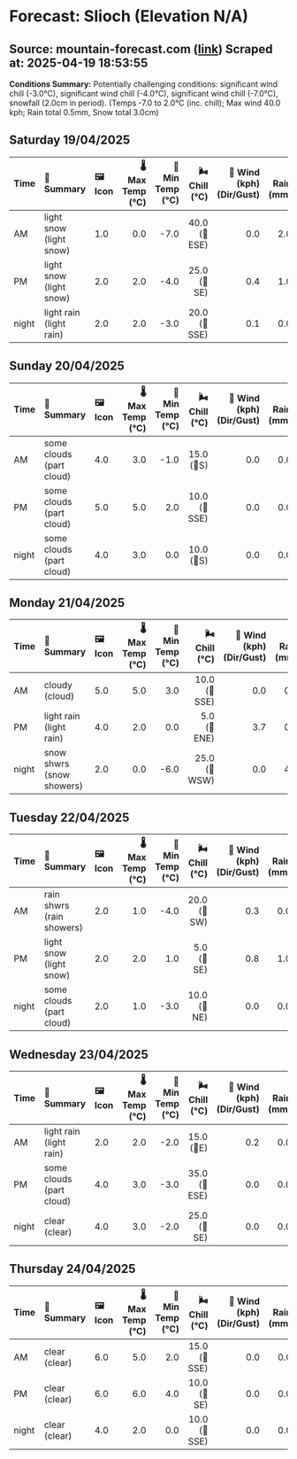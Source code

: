 # Forecast: Slioch (Elevation N/A)
**Source:** mountain-forecast.com ([link](https://www.mountain-forecast.com/peaks/Slioch/forecasts/981))
**Scraped at:** 2025-04-19 18:53:55
---

**Conditions Summary:** Potentially challenging conditions: significant wind chill (-3.0°C), significant wind chill (-4.0°C), significant wind chill (-7.0°C), snowfall (2.0cm in period). (Temps -7.0 to 2.0°C (inc. chill); Max wind 40.0 kph; Rain total 0.5mm, Snow total 3.0cm)

## Saturday 19/04/2025
| **Time** | **📝 Summary** | **🖼️ Icon** | **🌡️ Max Temp (°C)** | **🥶 Min Temp (°C)** | **🌬️ Chill (°C)** | **💨 Wind (kph) (Dir/Gust)** | **💧 Rain (mm)** | **❄️ Snow (cm)** | **☁️ Cloud Base (m)** | **🧊 Freezing Lvl (m)** |
|:------- |:------- |:----- |--------------: |-------------: |-----------: |---------------------: |---------: |----------: |---------------: |----------------: |
| AM      | light snow<br><span class="icon-desc">(light snow)</span> | 1.0 | 0.0 | -7.0 | 40.0<br>(🧭ESE) | 0.0 | 2.0 | 300 | 1050 |
| PM      | light snow<br><span class="icon-desc">(light snow)</span> | 2.0 | 2.0 | -4.0 | 25.0<br>(🧭SE) | 0.4 | 1.0 | 250 | 1200 |
| night   | light rain<br><span class="icon-desc">(light rain)</span> | 2.0 | 2.0 | -3.0 | 20.0<br>(🧭SSE) | 0.1 | 0.0 | 900 | 1350 |

## Sunday 20/04/2025
| **Time** | **📝 Summary** | **🖼️ Icon** | **🌡️ Max Temp (°C)** | **🥶 Min Temp (°C)** | **🌬️ Chill (°C)** | **💨 Wind (kph) (Dir/Gust)** | **💧 Rain (mm)** | **❄️ Snow (cm)** | **☁️ Cloud Base (m)** | **🧊 Freezing Lvl (m)** |
|:------- |:------- |:----- |--------------: |-------------: |-----------: |---------------------: |---------: |----------: |---------------: |----------------: |
| AM      | some clouds<br><span class="icon-desc">(part cloud)</span> | 4.0 | 3.0 | -1.0 | 15.0<br>(🧭S) | 0.0 | 0.0 | 1700 | 1500 |
| PM      | some clouds<br><span class="icon-desc">(part cloud)</span> | 5.0 | 5.0 | 2.0 | 10.0<br>(🧭SSE) | 0.0 | 0.0 | 1950 | 1650 |
| night   | some clouds<br><span class="icon-desc">(part cloud)</span> | 4.0 | 3.0 | 0.0 | 10.0<br>(🧭S) | 0.0 | 0.0 | 1750 | 1700 |

## Monday 21/04/2025
| **Time** | **📝 Summary** | **🖼️ Icon** | **🌡️ Max Temp (°C)** | **🥶 Min Temp (°C)** | **🌬️ Chill (°C)** | **💨 Wind (kph) (Dir/Gust)** | **💧 Rain (mm)** | **❄️ Snow (cm)** | **☁️ Cloud Base (m)** | **🧊 Freezing Lvl (m)** |
|:------- |:------- |:----- |--------------: |-------------: |-----------: |---------------------: |---------: |----------: |---------------: |----------------: |
| AM      | cloudy<br><span class="icon-desc">(cloud)</span> | 5.0 | 5.0 | 3.0 | 10.0<br>(🧭SSE) | 0.0 | 0.0 | 2000 | 1650 |
| PM      | light rain<br><span class="icon-desc">(light rain)</span> | 4.0 | 2.0 | 0.0 | 5.0<br>(🧭ENE) | 3.7 | 0.0 | 800 | 1550 |
| night   | snow shwrs<br><span class="icon-desc">(snow showers)</span> | 2.0 | 0.0 | -6.0 | 25.0<br>(🧭WSW) | 0.0 | 4.0 | 250 | 1150 |

## Tuesday 22/04/2025
| **Time** | **📝 Summary** | **🖼️ Icon** | **🌡️ Max Temp (°C)** | **🥶 Min Temp (°C)** | **🌬️ Chill (°C)** | **💨 Wind (kph) (Dir/Gust)** | **💧 Rain (mm)** | **❄️ Snow (cm)** | **☁️ Cloud Base (m)** | **🧊 Freezing Lvl (m)** |
|:------- |:------- |:----- |--------------: |-------------: |-----------: |---------------------: |---------: |----------: |---------------: |----------------: |
| AM      | rain shwrs<br><span class="icon-desc">(rain showers)</span> | 2.0 | 1.0 | -4.0 | 20.0<br>(🧭SW) | 0.3 | 0.0 | 700 | 1100 |
| PM      | light snow<br><span class="icon-desc">(light snow)</span> | 2.0 | 2.0 | 1.0 | 5.0<br>(🧭SE) | 0.8 | 1.0 | 700 | 1250 |
| night   | some clouds<br><span class="icon-desc">(part cloud)</span> | 2.0 | 1.0 | -3.0 | 10.0<br>(🧭NE) | 0.0 | 0.0 | 250 | 1250 |

## Wednesday 23/04/2025
| **Time** | **📝 Summary** | **🖼️ Icon** | **🌡️ Max Temp (°C)** | **🥶 Min Temp (°C)** | **🌬️ Chill (°C)** | **💨 Wind (kph) (Dir/Gust)** | **💧 Rain (mm)** | **❄️ Snow (cm)** | **☁️ Cloud Base (m)** | **🧊 Freezing Lvl (m)** |
|:------- |:------- |:----- |--------------: |-------------: |-----------: |---------------------: |---------: |----------: |---------------: |----------------: |
| AM      | light rain<br><span class="icon-desc">(light rain)</span> | 2.0 | 2.0 | -2.0 | 15.0<br>(🧭E) | 0.2 | 0.0 | 600 | 1250 |
| PM      | some clouds<br><span class="icon-desc">(part cloud)</span> | 4.0 | 3.0 | -3.0 | 35.0<br>(🧭ESE) | 0.0 | 0.0 | 350 | 1450 |
| night   | clear<br><span class="icon-desc">(clear)</span> | 4.0 | 3.0 | -2.0 | 25.0<br>(🧭SE) | 0.0 | 0.0 | 650 | 1700 |

## Thursday 24/04/2025
| **Time** | **📝 Summary** | **🖼️ Icon** | **🌡️ Max Temp (°C)** | **🥶 Min Temp (°C)** | **🌬️ Chill (°C)** | **💨 Wind (kph) (Dir/Gust)** | **💧 Rain (mm)** | **❄️ Snow (cm)** | **☁️ Cloud Base (m)** | **🧊 Freezing Lvl (m)** |
|:------- |:------- |:----- |--------------: |-------------: |-----------: |---------------------: |---------: |----------: |---------------: |----------------: |
| AM      | clear<br><span class="icon-desc">(clear)</span> | 6.0 | 5.0 | 2.0 | 15.0<br>(🧭SSE) | 0.0 | 0.0 | 300 | 1900 |
| PM      | clear<br><span class="icon-desc">(clear)</span> | 6.0 | 6.0 | 4.0 | 10.0<br>(🧭SE) | 0.0 | 0.0 | 900 | 1800 |
| night   | clear<br><span class="icon-desc">(clear)</span> | 4.0 | 2.0 | 0.0 | 10.0<br>(🧭SSE) | 0.0 | 0.0 | 950 | 1900 |